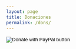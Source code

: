 ```yaml
---
layout: page
title: Donaciones
permalink: /dons/
---
```

<div>
	<script src="https://www.mercadopago.com.ar/integrations/v1/web-payment-checkout.js"data-preference-id="66085586-05a6a0c2-7cb7-480c-8005-a05485b912ba">
		marcadolibre
	</script>
</div>

<div>
	<form action="https://www.paypal.com/cgi-bin/webscr" method="post" target="_top">
	<input type="hidden" name="cmd" value="_s-xclick" />
	<input type="hidden" name="hosted_button_id" value="7M4A3ZA7VHC5E" />
	<input type="image" src="https://www.paypalobjects.com/en_US/i/btn/btn_donateCC_LG.gif" border="0" name="submit" title="PayPal - The safer, easier way to pay online!" alt="Donate with PayPal button" />
	<img alt="" border="0" src="https://www.paypal.com/en_AR/i/scr/pixel.gif" width="1" height="1" />
	</form>
</div>